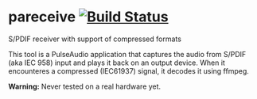 # pareceive [![Build Status](https://travis-ci.org/Shulyaka/pareceive.svg?branch=master)](https://travis-ci.org/Shulyaka/pareceive)
S/PDIF receiver with support of compressed formats

This tool is a PulseAudio application that captures the audio from S/PDIF (aka IEC 958) input and plays it back on an output device. When it encounteres a compressed (IEC61937) signal, it decodes it using ffmpeg.

**Warning:** Never tested on a real hardware yet.
